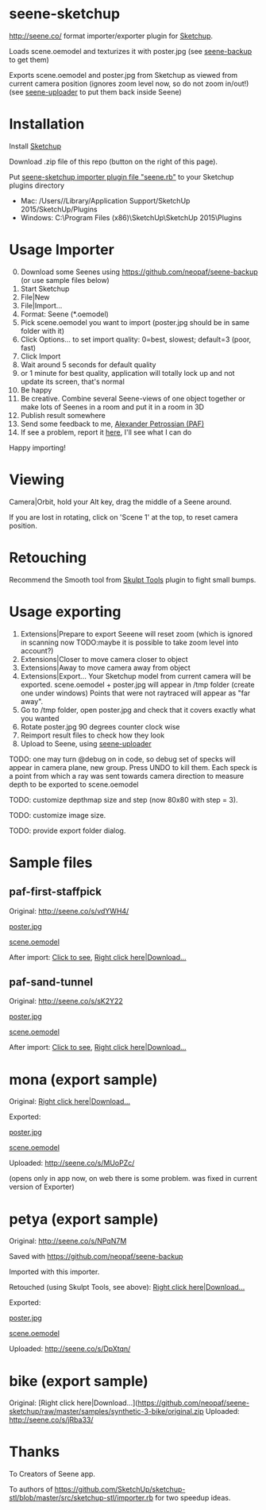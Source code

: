 # seene-sketchup
http://seene.co/ format importer/exporter plugin for [Sketchup](http://www.sketchup.com).

Loads scene.oemodel and texturizes it with poster.jpg  (see [seene-backup](https://github.com/neopaf/seene-backup) to get them)

Exports scene.oemodel and poster.jpg from Sketchup as viewed from current camera position (ignores zoom level now, so do not zoom in/out!)  (see [seene-uploader](https://github.com/neopaf/seene-uploader) to put them back inside Seene)

# Installation

Install [Sketchup](http://www.sketchup.com)

Download .zip file of this repo (button on the right of this page).

Put [seene-sketchup importer plugin file "seene.rb"](seene.rb) to your Sketchup plugins directory
* Mac: /Users/<your user name>/Library/Application Support/SketchUp 2015/SketchUp/Plugins
* Windows: C:\Program Files (x86)\SketchUp\SketchUp 2015\Plugins

# Usage Importer

0. Download some Seenes using https://github.com/neopaf/seene-backup (or use sample files below)
1. Start Sketchup
2. File|New
3. File|Import...
4. Format: Seene (*.oemodel)
5. Pick scene.oemodel you want to import (poster.jpg should be in same folder with it)
6. Click Options... to set import quality: 0=best, slowest; default=3 (poor, fast)
7. Click Import
8. Wait around 5 seconds for default quality 
9. or 1 minute for best quality, application will totally lock up and not update its screen, that's normal
10. Be happy
11. Be creative. Combine several Seene-views of one object together or make lots of Seenes in a room and put it in a room in 3D
12. Publish result somewhere
13. Send some feedback to me, [Alexander Petrossian (PAF)](mailto:alexander.petrossian+seene.rb@gmail.com)
14. If see a problem, report it [here](https://github.com/neopaf/seene-sketchup/issues), I'll see what I can do

Happy importing!

# Viewing

Camera|Orbit, hold your Alt key, drag the middle of a Seene around.

If you are lost in rotating, click on 'Scene 1' at the top, to reset camera position.

# Retouching

Recommend the Smooth tool from [Skulpt Tools](http://sketchucation.com/forums/viewtopic.php?t=20781) plugin to fight small bumps.

# Usage exporting

1. Extensions|Prepare to export Seeene will reset zoom (which is ignored in scanning now TODO:maybe it is possible to take zoom level into account?)
2. Extensions|Closer to move camera closer to object
3. Extensions|Away to move camera away from object
4. Extensions|Export... 
Your Sketchup model from current camera will be exported.
scene.oemodel + poster.jpg will appear in /tmp folder (create one under windows)
Points that were not raytraced will appear as "far away".
2. Go to /tmp folder, open poster.jpg and check that it covers exactly what you wanted
3. Rotate poster.jpg 90 degrees counter clock wise
4. Reimport result files to check how they look
5. Upload to Seene, using [seene-uploader](https://github.com/neopaf/seene-uploader) 

TODO: one may turn @debug on in code, so debug set of specks will appear in camera plane, new group. Press UNDO to kill them. Each speck is a point from which a ray was sent towards camera direction to measure depth to be exported to scene.oemodel

TODO: customize depthmap size and step (now 80x80 with step = 3).

TODO: customize image size.

TODO: provide export folder dialog.

# Sample files

## paf-first-staffpick

Original: http://seene.co/s/vdYWH4/

[poster.jpg](samples/paf-first-staffpick/poster.jpg)

[scene.oemodel](samples/paf-first-staffpick/scene.oemodel)

After import: [Click to see](samples/paf-first-staffpick/sketchup_imported.png), [Right click here|Download...](https://github.com/neopaf/seene-sketchup/raw/master/samples/paf-first-staffpick/imported.skp)

## paf-sand-tunnel

Original: http://seene.co/s/sK2Y22

[poster.jpg](samples/paf-sand-tunnel/poster.jpg)

[scene.oemodel](samples/paf-sand-tunnel/scene.oemodel)

After import: [Click to see](samples/paf-sand-tunnel/sketchup_imported.png), [Right click here|Download...](https://github.com/neopaf/seene-sketchup/raw/master/samples/paf-sand-tunnel/imported.skp)

# mona (export sample)

Original: [Right click here|Download...](https://github.com/neopaf/seene-sketchup/raw/master/samples/synthetic-1-mona/original.skp)

Exported:

[poster.jpg](samples/synthetic-1-mona/poster.jpg)

[scene.oemodel](samples/synthetic-1-mona/scene.oemodel)

Uploaded: http://seene.co/s/MUoPZc/ 

(opens only in app now, on web there is some problem. was fixed in current version of Exporter)

# petya (export sample)

Original: http://seene.co/s/NPqN7M

Saved with https://github.com/neopaf/seene-backup

Imported with this importer.

Retouched (using Skulpt Tools, see above): [Right click here|Download...](https://github.com/neopaf/seene-sketchup/raw/master/samples/retouched-1-petya/retouched.skp)

Exported:

[poster.jpg](samples/retouched-1-petya/poster.jpg)

[scene.oemodel](samples/retouched-1-petya/scene.oemodel)

Uploaded: http://seene.co/s/DpXtqn/

# bike (export sample)

Original: [Right click here|Download...](https://github.com/neopaf/seene-sketchup/raw/master/samples/synthetic-3-bike/original.zip
Uploaded: http://seene.co/s/jRba33/

# Thanks

To Creators of Seene app.

To authors of https://github.com/SketchUp/sketchup-stl/blob/master/src/sketchup-stl/importer.rb for two speedup ideas.
